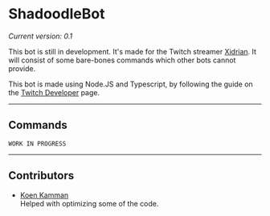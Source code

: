 # ShadoodleBot

*Current version: 0.1*

This bot is still in development. It's made for the Twitch streamer [Xidrian](https://twitch.tv/xidrian). It will consist of some bare-bones commands which other bots cannot provide.



This bot is made using Node.JS and Typescript, by following the guide on the [Twitch Developer](https://dev.twitch.tv/docs/irc/) page.

---

## Commands

`WORK IN PROGRESS`


---

## Contributors
- [Koen Kamman](https://github.com/KoenKamman)  
  Helped with optimizing some of the  code.
